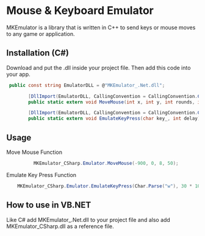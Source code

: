 # Mouse & Keyboard Emulator

MKEmulator is a library that is written in C++ to send keys or mouse moves to any game or application.
## Installation (C#)

Download and put the .dll inside your project file. Then add this code into your app.
```csharp
 public const string EmulatorDLL = @"MKEmulator_.Net.dll";

        [DllImport(EmulatorDLL, CallingConvention = CallingConvention.Cdecl)]
        public static extern void MoveMouse(int x, int y, int rounds, int wTime);

        [DllImport(EmulatorDLL, CallingConvention = CallingConvention.Cdecl)]
        public static extern void EmulateKeyPress(char key_, int delay);
```

## Usage

Move Mouse Function
```csharp
          MKEmulator_CSharp.Emulator.MoveMouse(-900, 0, 8, 50);
```
Emulate Key Press Function
```csharp
    MKEmulator_CSharp.Emulator.EmulateKeyPress(Char.Parse("w"), 30 * 1000);
```

## How to use in VB.NET
Like C# add MKEmulator_.Net.dll to your project file and also add MKEmulator_CSharp.dll as a reference file.
